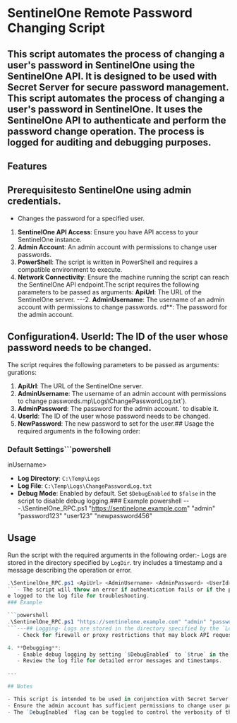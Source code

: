 # SentinelOne Remote Password Changing Script

This script automates the process of changing a user's password in SentinelOne using the SentinelOne API. It is designed to be used with Secret Server for secure password management.
This script automates the process of changing a user's password in SentinelOne. It uses the SentinelOne API to authenticate and perform the password change operation. The process is logged for auditing and debugging purposes.
---
## Features
## Prerequisitesto SentinelOne using admin credentials.
- Changes the password for a specified user.
1. **SentinelOne API Access**: Ensure you have API access to your SentinelOne instance.
2. **Admin Account**: An admin account with permissions to change user passwords.
3. **PowerShell**: The script is written in PowerShell and requires a compatible environment to execute.
4. **Network Connectivity**: Ensure the machine running the script can reach the SentinelOne API endpoint.The script requires the following parameters to be passed as arguments:
**ApiUrl**: The URL of the SentinelOne server.
---2. **AdminUsername**: The username of an admin account with permissions to change passwords.
rd**: The password for the admin account.
## Configuration4. **UserId**: The ID of the user whose password needs to be changed.

The script requires the following parameters to be passed as arguments:
gurations:
1. **ApiUrl**: The URL of the SentinelOne server.
2. **AdminUsername**: The username of an admin account with permissions to change passwords.mp\Logs\ChangePasswordLog.txt`).
3. **AdminPassword**: The password for the admin account.` to disable it.
4. **UserId**: The ID of the user whose password needs to be changed.
5. **NewPassword**: The new password to set for the user.## Usage
the required arguments in the following order:
### Default Settings```powershell
inUsername> <AdminPassword> <UserId> <NewPassword>
- **Log Directory**: `C:\Temp\Logs`
- **Log File**: `C:\Temp\Logs\ChangePasswordLog.txt`
- **Debug Mode**: Enabled by default. Set `$DebugEnabled` to `$false` in the script to disable debug logging.### Example
powershell
---.\SentinelOne_RPC.ps1 "https://sentinelone.example.com" "admin" "password123" "user123" "newpassword456"

## Usage

Run the script with the required arguments in the following order:- Logs are stored in the directory specified by `LogDir`.
try includes a timestamp and a message describing the operation or error.
```powershell
.\SentinelOne_RPC.ps1 <ApiUrl> <AdminUsername> <AdminPassword> <UserId> <NewPassword>Error Handling
```- The script will throw an error if authentication fails or if the password change operation encounters an issue.
e logged to the log file for troubleshooting.
### Example

```powershell
.\SentinelOne_RPC.ps1 "https://sentinelone.example.com" "admin" "password123" "user123" "newpassword456"he `DebugEnabled` flag can be toggled to control the verbosity of the logs.
```---## Logging- Logs are stored in the directory specified by the `LogDir` variable.- Each log entry includes a timestamp and a message describing the operation or error.- Debug logs can be enabled or disabled by modifying the `$DebugEnabled` variable in the script.---## Troubleshooting1. **Authentication Errors**:   - Ensure the `ApiUrl`, `AdminUsername`, and `AdminPassword` are correct.   - Verify the admin account has API access and sufficient permissions.2. **Password Change Failures**:   - Confirm the `UserId` is valid and corresponds to an existing user in SentinelOne.   - Ensure the `NewPassword` meets SentinelOne's password policy requirements.3. **Network Issues**:   - Verify the machine running the script can reach the SentinelOne API endpoint.
   - Check for firewall or proxy restrictions that may block API requests.

4. **Debugging**:
   - Enable debug logging by setting `$DebugEnabled` to `$true` in the script.
   - Review the log file for detailed error messages and timestamps.

---

## Notes

- This script is intended to be used in conjunction with Secret Server for secure password management.
- Ensure the admin account has sufficient permissions to change user passwords.
- The `DebugEnabled` flag can be toggled to control the verbosity of the logs.
